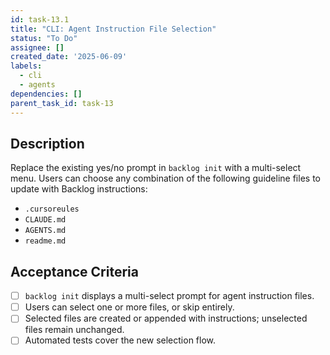 ```yaml
---
id: task-13.1
title: "CLI: Agent Instruction File Selection"
status: "To Do"
assignee: []
created_date: '2025-06-09'
labels:
  - cli
  - agents
dependencies: []
parent_task_id: task-13
---
```


## Description

Replace the existing yes/no prompt in `backlog init` with a multi-select menu. Users can choose any combination of the following guideline files to update with Backlog instructions:

- `.cursoreules`
- `CLAUDE.md`
- `AGENTS.md`
- `readme.md`

## Acceptance Criteria

- [ ] `backlog init` displays a multi-select prompt for agent instruction files.
- [ ] Users can select one or more files, or skip entirely.
- [ ] Selected files are created or appended with instructions; unselected files remain unchanged.
- [ ] Automated tests cover the new selection flow.
